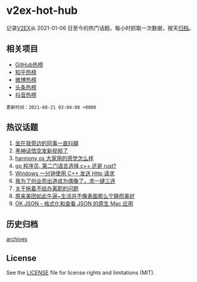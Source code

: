 # v2ex-hot-hub

 记录[V2EX](https://www.v2ex.com/)从 2021-01-06 日至今的热门话题。每小时抓取一次数据，按天[归档](archives)。
 
 ## 相关项目

- [GitHub热榜](https://github.com/lonnyzhang423/github-hot-hub)
- [知乎热榜](https://github.com/lonnyzhang423/zhihu-hot-hub)
- [微博热榜](https://github.com/lonnyzhang423/weibo-hot-hub)
- [头条热榜](https://github.com/lonnyzhang423/toutiao-hot-hub)
- [抖音热榜](https://github.com/lonnyzhang423/douyin-hot-hub)


 `更新时间：2021-08-21 03:04:08 +0800`

## 热议话题

1. [坐在我旁边的同事一直抖腿](https://www.v2ex.com/t/796934)
1. [黑神话悟空发新视频了](https://www.v2ex.com/t/796970)
1. [harmony os 大家用的感觉怎么样](https://www.v2ex.com/t/796954)
1. [go 程序员, 第二门语言选择 c++ 还是 rust?](https://www.v2ex.com/t/796969)
1. [Windows 一分钟使用 C++ 发送 Http 请求](https://www.v2ex.com/t/796981)
1. [我为了创业而出道成为偶像了，求一键三连](https://www.v2ex.com/t/796910)
1. [关于拖着不给办离职的问题](https://www.v2ex.com/t/796927)
1. [原来美团如此牛逼~生活并不像表面那么宁静而美好](https://www.v2ex.com/t/797025)
1. [OK JSON - 格式化和查看 JSON 的原生 Mac 应用](https://www.v2ex.com/t/796925)

## 历史归档

[archives](archives)

## License

See the [LICENSE](LICENSE) file for license rights and limitations (MIT).
